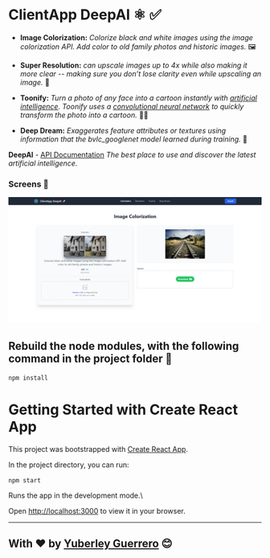 # ClientApp DeepAI ⚛️ ✅

* **Image Colorization:** *Colorize black and white images using the image colorization API. Add color to old family photos and historic images.* 🖼️

* **Super Resolution:** *can upscale images up to 4x while also making it more clear -- making sure you don’t lose clarity even while upscaling an image.* 🎯

* **Toonify:** *Turn a photo of any face into a cartoon instantly with [artificial intelligence](https://deepai.org/machine-learning-glossary-and-terms/artificial-intelligence). Toonify uses a [convolutional neural network](https://deepai.org/machine-learning-glossary-and-terms/convolutional-neural-network) to quickly transform the photo into a cartoon.* 👩‍🦰

* **Deep Dream:** *Exaggerates feature attributes or textures using information that the bvlc_googlenet model learned during training.* 🧿
  
**DeepAI**  - [API Documentation](https://deepai.org/api-docs/) *The best place to use and discover the latest artificial intelligence.*
  

### Screens 🎴
![()](https://github.com/Yuberley/ClientApp-DeepIA-API/blob/master/others/screenshot.png)
  
## Rebuild the node modules, with the following command in the project folder 📂

```
npm install
```


# Getting Started with Create React App

This project was bootstrapped with [Create React App](https://github.com/facebook/create-react-app).

In the project directory, you can run:

```
npm start
```

Runs the app in the development mode.\

Open [http://localhost:3000](http://localhost:3000) to view it in your browser.

--- 
With ❤️ by [Yuberley Guerrero](https://github.com/Yuberley) 😊
---
